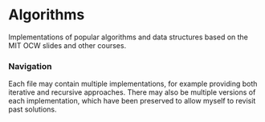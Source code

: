 # Algorithms
Implementations of popular algorithms and data structures based on the MIT OCW slides and other courses.

### Navigation
Each file may contain multiple implementations, for example providing both iterative and recursive approaches. 
There may also be multiple versions of each implementation, which have been preserved to allow myself to revisit past solutions.


